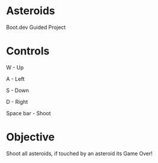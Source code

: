 # Asteroids
Boot.dev Guided Project
# Controls
W - Up

A - Left

S - Down

D - Right

Space bar - Shoot

# Objective 
Shoot all asteroids, if touched by an asteroid its Game Over! 

